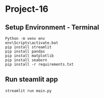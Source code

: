 # Project-16

## Setup Environment - Terminal
```
Python -m venv env
env\Scripts\activate.bat
pip install streamlit
pip install pandas
pip install matplotlib
pip install seaborn
pip install -r requirements.txt
```

## Run steamlit app
```
streamlit run main.py
```

